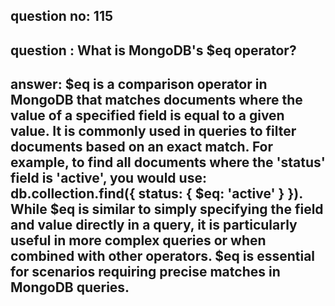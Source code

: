 
      
## question no: 115

## question : What is MongoDB's $eq operator?

## answer: $eq is a comparison operator in MongoDB that matches documents where the value of a specified field is equal to a given value. It is commonly used in queries to filter documents based on an exact match. For example, to find all documents where the 'status' field is 'active', you would use: db.collection.find({ status: { $eq: 'active' } }). While $eq is similar to simply specifying the field and value directly in a query, it is particularly useful in more complex queries or when combined with other operators. $eq is essential for scenarios requiring precise matches in MongoDB queries.
      